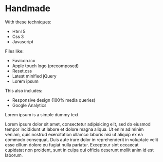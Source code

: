 Handmade
===========

With these techniques:

* Html 5
* Css 3
* Javascript

Files like:

* Favicon.ico
* Apple touch logo (precomposed)
* Reset.css
* Latest minified jQuery
* Lorem ipsum

This also includes:

* Responsive design (100% media queries)
* Google Analytics



Lorem ipsum is a simple dummy text

Lorem ipsum dolor sit amet, consectetur adipisicing elit, sed do eiusmod tempor incididunt ut labore et dolore magna aliqua. Ut enim ad minim veniam, quis nostrud exercitation ullamco laboris nisi ut aliquip ex ea commodo consequat. Duis aute irure dolor in reprehenderit in voluptate velit esse cillum dolore eu fugiat nulla pariatur. Excepteur sint occaecat cupidatat non proident, sunt in culpa qui officia deserunt mollit anim id est laborum.
